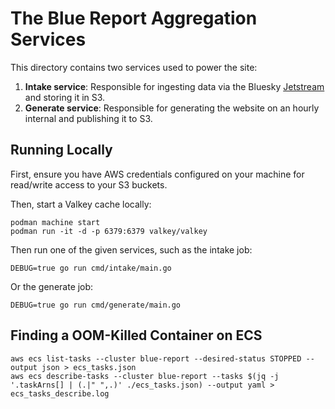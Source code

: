 # The Blue Report Aggregation Services

This directory contains two services used to power the site:

1. **Intake service**: Responsible for ingesting data via the Bluesky [Jetstream](https://docs.bsky.app/blog/jetstream) and storing it in S3.
2. **Generate service**: Responsible for generating the website on an hourly internal and publishing it to S3.

## Running Locally

First, ensure you have AWS credentials configured on your machine for read/write access to your S3 buckets.

Then, start a Valkey cache locally:

```
podman machine start
podman run -it -d -p 6379:6379 valkey/valkey
```

Then run one of the given services, such as the intake job:

```
DEBUG=true go run cmd/intake/main.go
```

Or the generate job:

```
DEBUG=true go run cmd/generate/main.go
```

## Finding a OOM-Killed Container on ECS

```
aws ecs list-tasks --cluster blue-report --desired-status STOPPED --output json > ecs_tasks.json
aws ecs describe-tasks --cluster blue-report --tasks $(jq -j '.taskArns[] | (.|" ",.)' ./ecs_tasks.json) --output yaml > ecs_tasks_describe.log
```
